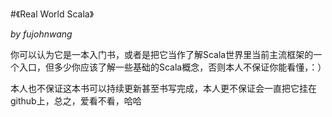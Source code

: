 #《Real World Scala》

_by fujohnwang_

你可以认为它是一本入门书，或者是把它当作了解Scala世界里当前主流框架的一个入口，但多少你应该了解一些基础的Scala概念，否则本人不保证你能看懂，：）

本人也不保证这本书可以持续更新甚至书写完成，本人更不保证会一直把它挂在github上，总之，爱看不看，哈哈